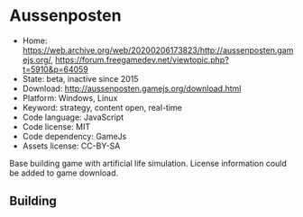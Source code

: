 # Aussenposten

- Home: https://web.archive.org/web/20200206173823/http://aussenposten.gamejs.org/, https://forum.freegamedev.net/viewtopic.php?t=5910&p=64059
- State: beta, inactive since 2015
- Download: http://aussenposten.gamejs.org/download.html
- Platform: Windows, Linux
- Keyword: strategy, content open, real-time
- Code language: JavaScript
- Code license: MIT
- Code dependency: GameJs
- Assets license: CC-BY-SA

Base building game with artificial life simulation.
License information could be added to game download.

## Building
